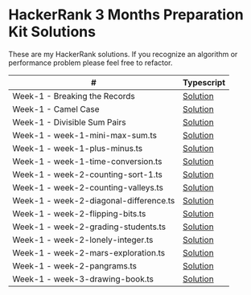 # HackerRank 3 Months Preparation Kit Solutions

These are my HackerRank solutions. If you recognize an algorithm or performance problem please feel free to refactor.

| #   | Typescript   |
| ------------ | ------------ |
|  Week-1 - Breaking the Records | [Solution](https://github.com/agb/hackerrank-typescript-solutions/blob/main/week-1-breaking-the-records.ts "Solution")  |
|  Week-1 - Camel Case | [Solution](https://github.com/agb/hackerrank-typescript-solutions/blob/main/week-1-camel-case-4.ts "Solution")  |
|  Week-1 - Divisible Sum Pairs | [Solution](https://github.com/agb/hackerrank-typescript-solutions/blob/main/week-1-divisible-sum-pairs.ts "Solution")  |
|  Week-1 - week-1-mini-max-sum.ts| [Solution](https://github.com/agb/hackerrank-typescript-solutions/blob/main/week-1-mini-max-sum.ts "Solution")  |
|  Week-1 - week-1-plus-minus.ts | [Solution](https://github.com/agb/hackerrank-typescript-solutions/blob/main/week-1-plus-minus.ts "Solution")  |
|  Week-1 - week-1-time-conversion.ts | [Solution](https://github.com/agb/hackerrank-typescript-solutions/blob/main/week-1-time-conversion.ts "Solution")  |
|  Week-1 - week-2-counting-sort-1.ts | [Solution](https://github.com/agb/hackerrank-typescript-solutions/blob/main/week-2-counting-sort-1.ts "Solution")  |
|  Week-1 - week-2-counting-valleys.ts | [Solution](https://github.com/agb/hackerrank-typescript-solutions/blob/main/week-2-counting-valleys.ts "Solution")  |
|  Week-1 - week-2-diagonal-difference.ts | [Solution](https://github.com/agb/hackerrank-typescript-solutions/blob/main/week-2-diagonal-difference.ts "Solution")  |
|  Week-1 - week-2-flipping-bits.ts| [Solution](https://github.com/agb/hackerrank-typescript-solutions/blob/main/week-2-flipping-bits.ts "Solution")  |
|  Week-1 - week-2-grading-students.ts | [Solution](https://github.com/agb/hackerrank-typescript-solutions/blob/main/week-2-grading-students.ts "Solution")  |
|  Week-1 - week-2-lonely-integer.ts | [Solution](https://github.com/agb/hackerrank-typescript-solutions/blob/main/week-2-lonely-integer.ts "Solution")  |
|  Week-1 - week-2-mars-exploration.ts | [Solution](https://github.com/agb/hackerrank-typescript-solutions/blob/main/week-2-mars-exploration.ts "Solution")  |
|  Week-1 - week-2-pangrams.ts | [Solution](https://github.com/agb/hackerrank-typescript-solutions/blob/main/week-2-pangrams.ts "Solution")  |
|  Week-1 - week-3-drawing-book.ts | [Solution](https://github.com/agb/hackerrank-typescript-solutions/blob/main/week-3-drawing-book.ts"Solution")  |
